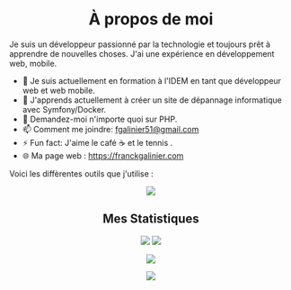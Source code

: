 <h1 align="center"> À propos de moi</h1>

Je suis un développeur passionné par la technologie et toujours prêt à apprendre de nouvelles choses. J'ai une expérience en développement web, mobile.

- 🔭 Je suis actuellement en formation à l'IDEM en tant que développeur web et web mobile.
- 🌱 J'apprends actuellement à créer un site de dépannage informatique avec Symfony/Docker.
- 💬 Demandez-moi n'importe quoi sur PHP.
- 📫 Comment me joindre: fgalinier51@gmail.com
- ⚡ Fun fact: J'aime le café ☕ et le tennis .
- 🌐 Ma page web : https://franckgalinier.com

Voici les diffèrentes outils que j'utilise :
  
<p align="center">
  <a href="https://skillicons.dev">
    <img src="https://skillicons.dev/icons?i=docker,html,css,js,bootstrap,tailwind,linux,mongodb,mysql,notion,react,symfony,vscode,webpack,window" />
  </a>
</p>


<h2 align="center">Mes Statistiques</h2>
<div align="center">
    <img src="https://github-readme-stats.vercel.app/api?username=FranckGalinier&theme=tokyonight&hide_border=true&border_radius=50&show_icons=true">
    <img src="https://streak-stats.demolab.com?user=FranckGalinier&theme=tokyonight&hide_border=true&border_radius=50&date_format=j%20M%5B%20Y%5D)">
<br>
<p align="center">
    <img src="https://github-readme-stats.vercel.app/api/top-langs/?username=FranckGalinier&layout=compact&theme=tokyonight&hide_border=true&border_radius=50">
</p>
<div align="center">
<img src="https://github-profile-trophy.vercel.app/?username=FranckGalinier&theme=tokyonight">
</div>
</


